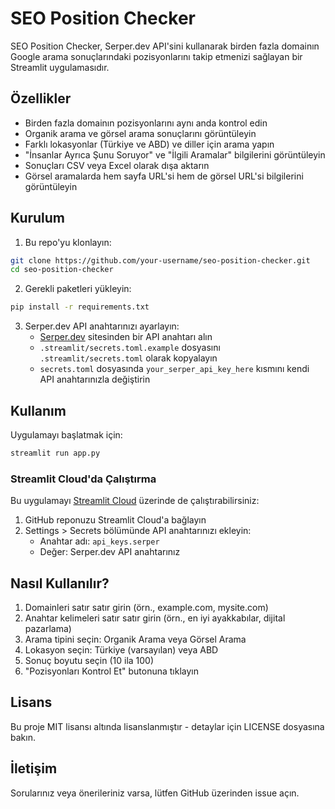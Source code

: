 # SEO Position Checker

SEO Position Checker, Serper.dev API'sini kullanarak birden fazla domainın Google arama sonuçlarındaki pozisyonlarını takip etmenizi sağlayan bir Streamlit uygulamasıdır.

## Özellikler

- Birden fazla domainın pozisyonlarını aynı anda kontrol edin
- Organik arama ve görsel arama sonuçlarını görüntüleyin
- Farklı lokasyonlar (Türkiye ve ABD) ve diller için arama yapın
- "İnsanlar Ayrıca Şunu Soruyor" ve "İlgili Aramalar" bilgilerini görüntüleyin
- Sonuçları CSV veya Excel olarak dışa aktarın
- Görsel aramalarda hem sayfa URL'si hem de görsel URL'si bilgilerini görüntüleyin

## Kurulum

1. Bu repo'yu klonlayın:
```bash
git clone https://github.com/your-username/seo-position-checker.git
cd seo-position-checker
```

2. Gerekli paketleri yükleyin:
```bash
pip install -r requirements.txt
```

3. Serper.dev API anahtarınızı ayarlayın:
   - [Serper.dev](https://serper.dev) sitesinden bir API anahtarı alın
   - `.streamlit/secrets.toml.example` dosyasını `.streamlit/secrets.toml` olarak kopyalayın
   - `secrets.toml` dosyasında `your_serper_api_key_here` kısmını kendi API anahtarınızla değiştirin

## Kullanım

Uygulamayı başlatmak için:
```bash
streamlit run app.py
```

### Streamlit Cloud'da Çalıştırma

Bu uygulamayı [Streamlit Cloud](https://streamlit.io/cloud) üzerinde de çalıştırabilirsiniz:

1. GitHub reponuzu Streamlit Cloud'a bağlayın
2. Settings > Secrets bölümünde API anahtarınızı ekleyin:
   - Anahtar adı: `api_keys.serper`
   - Değer: Serper.dev API anahtarınız

## Nasıl Kullanılır?

1. Domainleri satır satır girin (örn., example.com, mysite.com)
2. Anahtar kelimeleri satır satır girin (örn., en iyi ayakkabılar, dijital pazarlama)
3. Arama tipini seçin: Organik Arama veya Görsel Arama
4. Lokasyon seçin: Türkiye (varsayılan) veya ABD
5. Sonuç boyutu seçin (10 ila 100)
6. "Pozisyonları Kontrol Et" butonuna tıklayın

## Lisans

Bu proje MIT lisansı altında lisanslanmıştır - detaylar için LICENSE dosyasına bakın.

## İletişim

Sorularınız veya önerileriniz varsa, lütfen GitHub üzerinden issue açın.